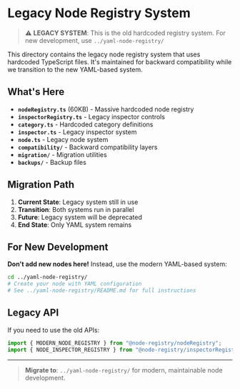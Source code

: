 # Legacy Node Registry System

> ⚠️ **LEGACY SYSTEM**: This is the old hardcoded registry system. For new development, use `../yaml-node-registry/`

This directory contains the legacy node registry system that uses hardcoded TypeScript files. It's maintained for backward compatibility while we transition to the new YAML-based system.

## What's Here

- **`nodeRegistry.ts`** (60KB) - Massive hardcoded node registry
- **`inspectorRegistry.ts`** - Legacy inspector controls
- **`category.ts`** - Hardcoded category definitions
- **`inspector.ts`** - Legacy inspector system
- **`node.ts`** - Legacy node system
- **`compatibility/`** - Backward compatibility layers
- **`migration/`** - Migration utilities
- **`backups/`** - Backup files

## Migration Path

1. **Current State**: Legacy system still in use
2. **Transition**: Both systems run in parallel
3. **Future**: Legacy system will be deprecated
4. **End State**: Only YAML system remains

## For New Development

**Don't add new nodes here!** Instead, use the modern YAML-based system:

```bash
cd ../yaml-node-registry/
# Create your node with YAML configuration
# See ../yaml-node-registry/README.md for full instructions
```

## Legacy API

If you need to use the old APIs:

```typescript
import { MODERN_NODE_REGISTRY } from "@node-registry/nodeRegistry";
import { NODE_INSPECTOR_REGISTRY } from "@node-registry/inspectorRegistry";
```

---

> **Migrate to**: `../yaml-node-registry/` for modern, maintainable node development.
